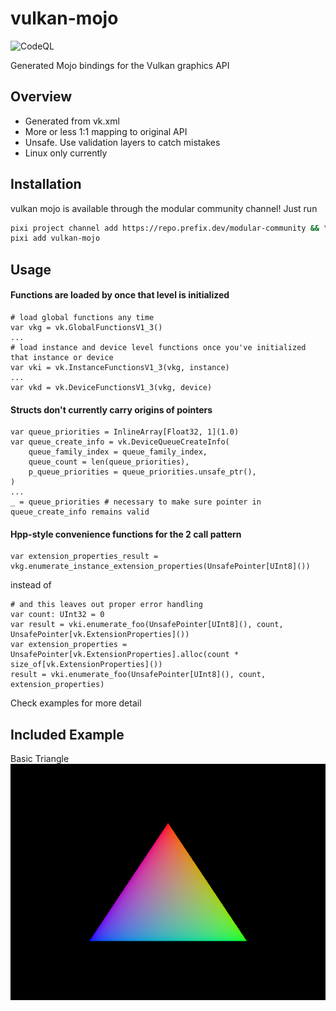 # vulkan-mojo
![CodeQL](https://github.com/Ryul0rd/vulkan-mojo/actions/workflows/codeql.yml/badge.svg)

Generated Mojo bindings for the Vulkan graphics API

## Overview
- Generated from vk.xml
- More or less 1:1 mapping to original API
- Unsafe. Use validation layers to catch mistakes
- Linux only currently

## Installation
vulkan mojo is available through the modular community channel! Just run
```sh
pixi project channel add https://repo.prefix.dev/modular-community && \
pixi add vulkan-mojo
```

## Usage

#### Functions are loaded by once that level is initialized
```mojo
# load global functions any time
var vkg = vk.GlobalFunctionsV1_3()
...
# load instance and device level functions once you've initialized that instance or device
var vki = vk.InstanceFunctionsV1_3(vkg, instance)
...
var vkd = vk.DeviceFunctionsV1_3(vkg, device)
```

#### Structs don't currently carry origins of pointers
```mojo
var queue_priorities = InlineArray[Float32, 1](1.0)
var queue_create_info = vk.DeviceQueueCreateInfo(
    queue_family_index = queue_family_index,
    queue_count = len(queue_priorities),
    p_queue_priorities = queue_priorities.unsafe_ptr(),
)
...
_ = queue_priorities # necessary to make sure pointer in queue_create_info remains valid
```

#### Hpp-style convenience functions for the 2 call pattern
```mojo
var extension_properties_result = vkg.enumerate_instance_extension_properties(UnsafePointer[UInt8]())
```
instead of 
```mojo
# and this leaves out proper error handling
var count: UInt32 = 0
var result = vki.enumerate_foo(UnsafePointer[UInt8](), count, UnsafePointer[vk.ExtensionProperties]())
var extension_properties = UnsafePointer[vk.ExtensionProperties].alloc(count * size_of[vk.ExtensionProperties]())
result = vki.enumerate_foo(UnsafePointer[UInt8](), count, extension_properties)
```

Check examples for more detail

## Included Example
Basic Triangle
![Basic Triangle](./images/triangle.png)